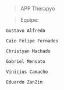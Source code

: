 > APP Therapyo

> Equipe:

    Gustavo Alfredo

    Caio Felipe Fernades

    Christyan Machado

    Gabriel Mensato

    Vinicius Camacho

    Eduardo ZanZin
